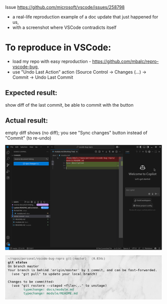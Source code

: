 Issue https://github.com/microsoft/vscode/issues/258798

- a real-life reproduction example of a doc update that just happened for us,
- with a screenshot where VSCode contradicts itself

# To reproduce in VSCode:

- load my repo with easy reproduction -  https://github.com/mbalc/repro-vscode-bug,
- use "Undo Last Action" action (Source Control -> Changes (...) -> Commit -> Undo Last Commit

## Expected result:
show diff of the last commit, be able to commit with the button

## Actual result:
empty diff shows (no diff); 
you see "Sync changes" button instead of "Commit" (to re-undo)

![vscode](vscode.png)

![terminal](terminal.png)